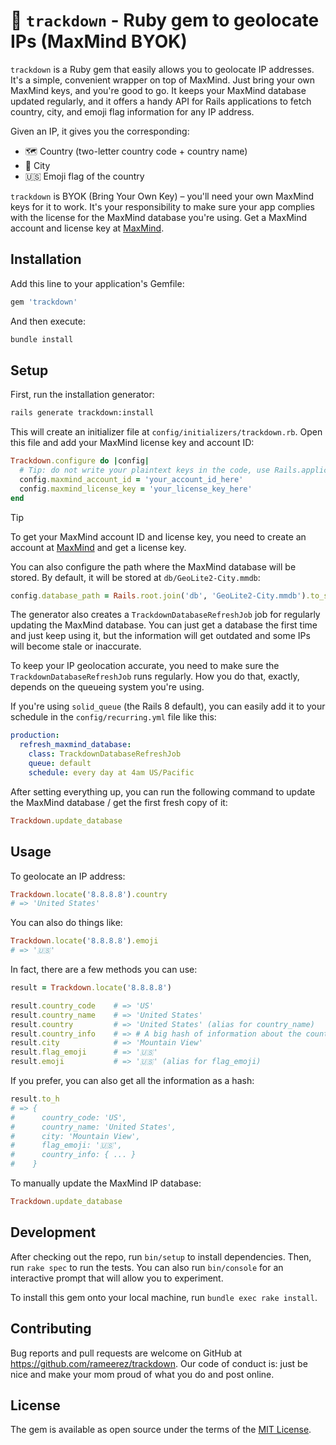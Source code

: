 # 📍 `trackdown` - Ruby gem to geolocate IPs (MaxMind BYOK)

`trackdown` is a Ruby gem that easily allows you to geolocate IP addresses. It's a simple, convenient wrapper on top of MaxMind. Just bring your own MaxMind keys, and you're good to go. It keeps your MaxMind database updated regularly, and it offers a handy API for Rails applications to fetch country, city, and emoji flag information for any IP address.

Given an IP, it gives you the corresponding:
- 🗺️ Country (two-letter country code + country name)
- 📍 City
- 🇺🇸 Emoji flag of the country

`trackdown` is BYOK (Bring Your Own Key) – you'll need your own MaxMind keys for it to work. It's your responsibility to make sure your app complies with the license for the MaxMind database you're using. Get a MaxMind account and license key at [MaxMind](https://www.maxmind.com/).

## Installation

Add this line to your application's Gemfile:

```ruby
gem 'trackdown'
```

And then execute:

```bash
bundle install
```

## Setup

First, run the installation generator:

```bash
rails generate trackdown:install
```

This will create an initializer file at `config/initializers/trackdown.rb`. Open this file and add your MaxMind license key and account ID:

```ruby
Trackdown.configure do |config|
  # Tip: do not write your plaintext keys in the code, use Rails.application.credentials instead
  config.maxmind_account_id = 'your_account_id_here'
  config.maxmind_license_key = 'your_license_key_here'
end
```

> [!TIP]
> To get your MaxMind account ID and license key, you need to create an account at [MaxMind](https://www.maxmind.com/) and get a license key.

You can also configure the path where the MaxMind database will be stored. By default, it will be stored at `db/GeoLite2-City.mmdb`:

```ruby
config.database_path = Rails.root.join('db', 'GeoLite2-City.mmdb').to_s
```

The generator also creates a `TrackdownDatabaseRefreshJob` job for regularly updating the MaxMind database. You can just get a database the first time and just keep using it, but the information will get outdated and some IPs will become stale or inaccurate.

To keep your IP geolocation accurate, you need to make sure the `TrackdownDatabaseRefreshJob` runs regularly. How you do that, exactly, depends on the queueing system you're using.

If you're using `solid_queue` (the Rails 8 default), you can easily add it to your schedule in the `config/recurring.yml` file like this:
```yaml
production:
  refresh_maxmind_database:
    class: TrackdownDatabaseRefreshJob
    queue: default
    schedule: every day at 4am US/Pacific
```

After setting everything up, you can run the following command to update the MaxMind database / get the first fresh copy of it:

```ruby
Trackdown.update_database
```

## Usage

To geolocate an IP address:

```ruby
Trackdown.locate('8.8.8.8').country
# => 'United States'
```

You can also do things like:
```ruby
Trackdown.locate('8.8.8.8').emoji
# => '🇺🇸'
```

In fact, there are a few methods you can use:
```ruby
result = Trackdown.locate('8.8.8.8')

result.country_code    # => 'US'
result.country_name    # => 'United States'
result.country         # => 'United States' (alias for country_name)
result.country_info    # => # A big hash of information about the country, from the `countries` gem
result.city            # => 'Mountain View'
result.flag_emoji      # => '🇺🇸'
result.emoji           # => '🇺🇸' (alias for flag_emoji)
```

If you prefer, you can also get all the information as a hash:
```ruby
result.to_h
# => {
#      country_code: 'US',
#      country_name: 'United States',
#      city: 'Mountain View',
#      flag_emoji: '🇺🇸',
#      country_info: { ... }
#    }
```

To manually update the MaxMind IP database:
```ruby
Trackdown.update_database
```


## Development

After checking out the repo, run `bin/setup` to install dependencies. Then, run `rake spec` to run the tests. You can also run `bin/console` for an interactive prompt that will allow you to experiment.

To install this gem onto your local machine, run `bundle exec rake install`.

## Contributing

Bug reports and pull requests are welcome on GitHub at https://github.com/rameerez/trackdown. Our code of conduct is: just be nice and make your mom proud of what you do and post online.

## License

The gem is available as open source under the terms of the [MIT License](https://opensource.org/licenses/MIT).
